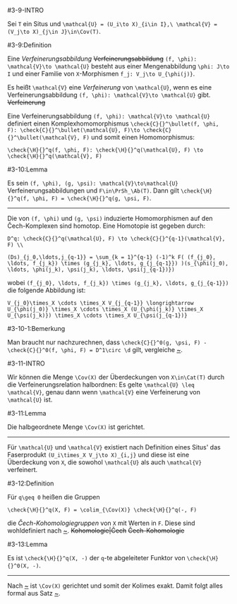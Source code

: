 #3-9-INTRO

Sei `T` ein Situs und `\mathcal{U} = (U_i\to X)_{i\in I},\ \mathcal{V} = (V_j\to X)_{j\in J}\in\Cov(T)`.

#3-9:Definition

Eine *Verfeinerungsabbildung* ~~Verfeinerungsabbildung~~ `(f, \phi): \mathcal{V}\to \mathcal{U}` besteht aus einer Mengenabbildung `\phi: J\to I` und einer Familie von `X`-Morphismen `f_j: V_j\to U_{\phi(j)}`.

Es heißt `\mathcal{V}` eine *Verfeinerung* von `\mathcal{U}`, wenn es eine Verfeinerungsabbildung `(f, \phi): \mathcal{V}\to \mathcal{U}` gibt. ~~Verfeinerung~~

Eine Verfeinerungsabbildung `(f, \phi): \mathcal{V}\to \mathcal{U}` definiert einen Komplexhomomorphismus `\check{C}{}^\bullet(f, \phi, F): \check{C}{}^\bullet(\mathcal{U}, F)\to \check{C}{}^\bullet(\mathcal{V}, F)` und somit einen Homomorphismus:

    \check{\H}{}^q(f, \phi, F): \check{\H}{}^q(\mathcal{U}, F) \to \check{\H}{}^q(\mathcal{V}, F)

#3-10:Lemma

Es sein `(f, \phi), (g, \psi): \mathcal{V}\to\mathcal{U}` Verfeinerungsabbildungen und `F\in\PrSh_\Ab(T)`. Dann gilt `\check{\H}{}^q(f, \phi, F) = \check{\H}{}^q(g, \psi, F)`.

---

Die von `(f, \phi)` und `(g, \psi)` induzierte Homomorphismen auf den Čech-Komplexen sind homotop. Eine Homotopie ist gegeben durch:

    D^q: \check{C}{}^q(\mathcal{U}, F) \to \check{C}{}^{q-1}(\mathcal{V}, F) \\

    (Ds)_{j_0,\ldots,j_{q-1}} = \sum_{k = 1}^{q-1} (-1)^k F( (f_{j_0}, \ldots, f_{j_k}) \times (g_{j_k}, \ldots, g_{j_{q-1}}) )(s_{\phi(j_0), \ldots, \phi(j_k), \psi(j_k), \ldots, \psi(j_{q-1})})

wobei `(f_{j_0}, \ldots, f_{j_k}) \times (g_{j_k}, \ldots, g_{j_{q-1}})` die folgende Abbildung ist:

    V_{j_0}\times_X \cdots \times_X V_{j_{q-1}} \longrightarrow U_{\phi(j_0)} \times_X \cdots \times_X (U_{\phi(j_k)} \times_X U_{\psi(j_k)}) \times_X \cdots \times_X U_{\psi(j_{q-1})}

#3-10-1:Bemerkung

Man braucht nur nachzurechnen, dass `\check{C}{}^0(g, \psi, F) - \check{C}{}^0(f, \phi, F) = D^1\circ \d` gilt, vergleiche [~](#3-8).

#3-11-INTRO

Wir können die Menge `\Cov(X)` der Überdeckungen von `X\in\Cat(T)` durch die Verfeinerungsrelation halbordnen: Es gelte `\mathcal{U} \leq \mathcal{V}`, genau dann wenn `\mathcal{V}` eine Verfeinerung von `\mathcal{U}` ist.

#3-11:Lemma

Die halbgeordnete Menge `\Cov(X)` ist gerichtet.

---

Für `\mathcal{U}` und `\mathcal{V}` existiert nach Definition eines Situs' das Faserprodukt `(U_i\times_X V_j\to X)_{i,j}` und diese ist eine Überdeckung von `X`, die sowohol `\mathcal{U}` als auch `\mathcal{V}` verfeinert.

#3-12:Definition

Für `q\geq 0` heißen die Gruppen

    \check{\H}{}^q(X, F) = \colim_{\Cov(X)} \check{\H}{}^q(-, F)

die *Čech-Kohomologiegruppen* von `X` mit Werten in `F`. Diese sind wohldefiniert nach [~](#3-10). ~~Kohomologie|Čech~~ ~~Čech-Kohomologie~~

#3-13:Lemma

Es ist `\check{\H}{}^q(X, -)` der `q`-te abgeleiteter Funktor von `\check{\H}{}^0(X, -)`.

---

Nach [~](#3-11) ist `\Cov(X)` gerichtet und somit der Kolimes exakt. Damit folgt alles formal aus Satz [~](#3-8).
